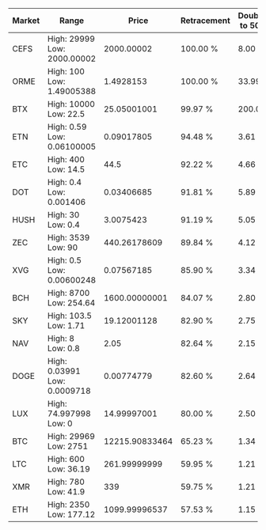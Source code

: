 | Market | Range | Price| Retracement | Doubles to 50% |
| --- | --- | --- | --- | --- |
| CEFS | High: 29999<br />Low: 2000.00002 | 2000.00002 | 100.00 % | 8.00 |
| ORME | High: 100<br />Low: 1.49005388 | 1.4928153 | 100.00 % | 33.99 |
| BTX | High: 10000<br />Low: 22.5 | 25.05001001 | 99.97 % | 200.05 |
| ETN | High: 0.59<br />Low: 0.06100005 | 0.09017805 | 94.48 % | 3.61 |
| ETC | High: 400<br />Low: 14.5 | 44.5 | 92.22 % | 4.66 |
| DOT | High: 0.4<br />Low: 0.001406 | 0.03406685 | 91.81 % | 5.89 |
| HUSH | High: 30<br />Low: 0.4 | 3.0075423 | 91.19 % | 5.05 |
| ZEC | High: 3539<br />Low: 90 | 440.26178609 | 89.84 % | 4.12 |
| XVG | High: 0.5<br />Low: 0.00600248 | 0.07567185 | 85.90 % | 3.34 |
| BCH | High: 8700<br />Low: 254.64 | 1600.00000001 | 84.07 % | 2.80 |
| SKY | High: 103.5<br />Low: 1.71 | 19.12001128 | 82.90 % | 2.75 |
| NAV | High: 8<br />Low: 0.8 | 2.05 | 82.64 % | 2.15 |
| DOGE | High: 0.03991<br />Low: 0.0009718 | 0.00774779 | 82.60 % | 2.64 |
| LUX | High: 74.997998<br />Low: 0 | 14.99997001 | 80.00 % | 2.50 |
| BTC | High: 29969<br />Low: 2751 | 12215.90833464 | 65.23 % | 1.34 |
| LTC | High: 600<br />Low: 36.19 | 261.99999999 | 59.95 % | 1.21 |
| XMR | High: 780<br />Low: 41.9 | 339 | 59.75 % | 1.21 |
| ETH | High: 2350<br />Low: 177.12 | 1099.99996537 | 57.53 % | 1.15 |
